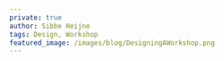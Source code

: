 ```yaml
---
private: true
author: Sibbe Heijne
tags: Design, Workshop
featured_image: /images/blog/DesigningAWorkshop.png
---
```

